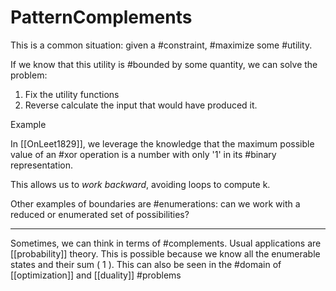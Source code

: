 # PatternComplements

This is a common situation: given a #constraint, #maximize some #utility.

If we know that this utility is #bounded by some quantity, we can solve the problem:

1. Fix the utility functions
2. Reverse calculate the input that would have produced it.

Example

In [[OnLeet1829]], we leverage the knowledge that the maximum possible value of an #xor operation is a number with only '1' in its #binary representation.

This allows us to *work backward*, avoiding loops to compute k.

Other examples of boundaries are #enumerations: can we work with a reduced or enumerated set of possibilities?

___

Sometimes, we can think in terms of #complements. Usual applications are [[probability]] theory. This is possible because we know all the enumerable states and their sum ( 1 ). This can also be seen in the #domain of [[optimization]] and [[duality]] #problems
